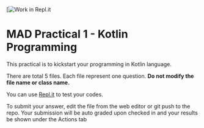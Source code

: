 [![Work in Repl.it](https://classroom.github.com/assets/work-in-replit-14baed9a392b3a25080506f3b7b6d57f295ec2978f6f33ec97e36a161684cbe9.svg)
# MAD Practical 1 - Kotlin Programming
This practical is to kickstart your programming in Kotlin language.


There are total 5 files. Each file represent one question. 
**Do not modify the file name or class name.**

You can use [Repl.it](https://repl.it/languages/kotlin) to test your codes.

To submit your answer, edit the file from the web editor or git push to the repo.
Your submission will be auto graded upon checked in and your results be shown under the Actions tab
